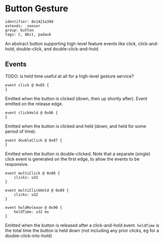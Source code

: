 # Button Gesture

    identifier: 0x1421a39d
    extends: _sensor
    group: button
    tags: C, 8bit, padauk

An abstract button supporting high-level feature events like click, click-and-hold, double-click, and double-click-and-hold.


## Events

TODO: is held time useful at all for a high-level gesture service?



    event click @ 0x85 {
    }

Emitted when the button is clicked (down, then up shortly after).
Event emitted on the release edge.

    event clickHold @ 0x86 {
    }

Emitted when the button is clicked and held (down, and held for some period of time).

    event doubleClick @ 0x87 {
    }

Emitted when the button is double-clicked.
Note that a separate (single) click event is generated on the first edge, to allow the events to be responsive.

    event multiClick @ 0x88 {
        clicks: u32
    }

    event multiClickHold @ 0x89 {
        clicks: u32
    }

    event holdRelease @ 0x90 {
        heldTime: u32 ms
    }

Emitted when the button is released after a click-and-hold event.
`heldTime` is the total time the button is held down (not including any prior clicks, eg for a double-click-into-hold)
